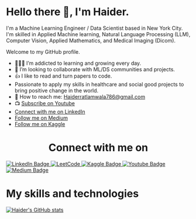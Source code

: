 # Hello there 👋, I'm Haider. 

I'm a Machine Learning Engineer / Data Scientist based in New York City. I'm skilled in Applied Machine learning, Natural Language Processing (LLM), Computer Vision, Applied Mathematics, and Medical Imaging (Dicom).

Welcome to my GitHub profile.

- 👨🏼‍💻 I’m addicted to learning and growing every day.
- 👯 I’m looking to collaborate with ML/DS communities and projects.
- 👍 I like to read and turn papers to code.
- Passionate to apply my skills in healthcare and social good projects to bring positive change in the world.
- :e-mail: How to reach me: Haiderratlamwala786@gmail.com
- :tv: [Subscribe on Youtube](https://www.youtube.com/channel/UCLejUSp6pBodGBGpF7t2FDw)
- [Connect with me on LinkedIn](https://www.linkedin.com/in/haider-ali-32b66a131/)
- [Follow me on Medium](https://medium.com/@h_ali)
- [Follow me on Kaggle](https://www.kaggle.com/haiderali20)

# <center> Connect with me on </center>

<div id="badges">
  <a href="https://www.linkedin.com/in/hali20/">
    <img src="https://img.shields.io/badge/LinkedIn-skyblue?style=for-the-badge&logo=linkedin&logoColor=white" alt="LinkedIn Badge"/>
  </a>
  <a href="https://leetcode.com/haiderali20/">
    <img src="https://img.shields.io/badge/-LeetCode-FFA116?style=for-the-badge&logo=LeetCode&logoColor=black" alt="LeetCode"/>
  </a>
  <a href="https://www.kaggle.com/haiderali20">
    <img src="https://img.shields.io/badge/Kaggle-blue?style=for-the-badge&logo=Kaggle&logoColor=white" alt="Kaggle Badge"/>
  </a>
  <a href="https://www.youtube.com/watch?v=13BZ_a_5Wl0">
    <img src="https://img.shields.io/badge/Kaggle-blue?style=for-the-badge&logo=Youtube&logoColor=red" alt="Youtube Badge"/>
  </a>
  <a href="https://medium.com/@h_ali">
    <img src="https://img.shields.io/badge/Kaggle-blue?style=for-the-badge&logo=Medium&logoColor=grey" alt="Medium Badge"/>
  </a>
  
</div>

# My skills and technologies

[![Haider's GitHub stats](https://github-readme-stats.vercel.app/api?username=AliHaider20&show_icons=true&theme=dark#gh-dark-mode-only)](https://github.com/anuraghazra/github-readme-stats#gh-dark-mode-only)
